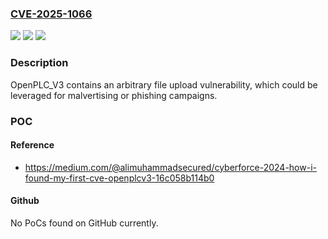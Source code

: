 ### [CVE-2025-1066](https://cve.mitre.org/cgi-bin/cvename.cgi?name=CVE-2025-1066)
![](https://img.shields.io/static/v1?label=Product&message=OpenPLC&color=blue)
![](https://img.shields.io/static/v1?label=Version&message=%3D%20V3%20&color=brighgreen)
![](https://img.shields.io/static/v1?label=Vulnerability&message=CWE-434%20Unrestricted%20Upload%20of%20File%20with%20Dangerous%20Type&color=brighgreen)

### Description

OpenPLC_V3 contains an arbitrary file upload vulnerability, which could be leveraged for malvertising or phishing campaigns.

### POC

#### Reference
- https://medium.com/@alimuhammadsecured/cyberforce-2024-how-i-found-my-first-cve-openplcv3-16c058b114b0

#### Github
No PoCs found on GitHub currently.

